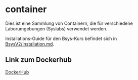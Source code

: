 # container

Dies ist eine Sammlung von Containern, die für verschiedene Laborumgebungen (Syslabs) verwendet werden.

Installations-Guide für den Bsys-Kurs befindet sich in [BsysV2/installation.md](BsysV2/installation.md).

## Link zum Dockerhub
[DockerHub](https://hub.docker.com/u/systemlabor)
